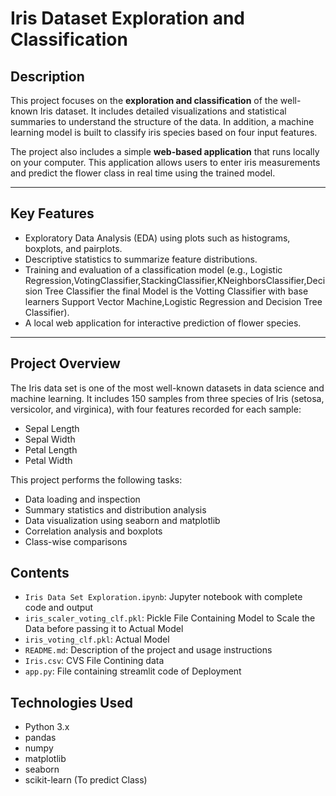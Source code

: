 # Iris Dataset Exploration and Classification

## Description

This project focuses on the **exploration and classification** of the well-known Iris dataset. It includes detailed visualizations and statistical summaries to understand the structure of the data. In addition, a machine learning model is built to classify iris species based on four input features.

The project also includes a simple **web-based application** that runs locally on your computer. This application allows users to enter iris measurements and predict the flower class in real time using the trained model.

---

## Key Features

- Exploratory Data Analysis (EDA) using plots such as histograms, boxplots, and pairplots.
- Descriptive statistics to summarize feature distributions.
- Training and evaluation of a classification model (e.g., Logistic Regression,VotingClassifier,StackingClassifier,KNeighborsClassifier,Decision Tree Classifier the final Model is the Votting Classifier with base learners Support Vector Machine,Logistic Regression and Decision Tree Classifier).
- A local web application for interactive prediction of flower species.

---
## Project Overview

The Iris data set is one of the most well-known datasets in data science and machine learning. It includes 150 samples from three species of Iris (setosa, versicolor, and virginica), with four features recorded for each sample:
- Sepal Length
- Sepal Width
- Petal Length
- Petal Width

This project performs the following tasks:
- Data loading and inspection
- Summary statistics and distribution analysis
- Data visualization using seaborn and matplotlib
- Correlation analysis and boxplots
- Class-wise comparisons

## Contents

- `Iris Data Set Exploration.ipynb`: Jupyter notebook with complete code and output
- `iris_scaler_voting_clf.pkl`: Pickle File Containing Model to Scale the Data before passing it to Actual Model
- `iris_voting_clf.pkl`: Actual Model
- `README.md`: Description of the project and usage instructions
- `Iris.csv`: CVS File Contining data
- `app.py`: File containing streamlit code of Deployment

## Technologies Used

- Python 3.x
- pandas
- numpy
- matplotlib
- seaborn
- scikit-learn (To predict Class)

